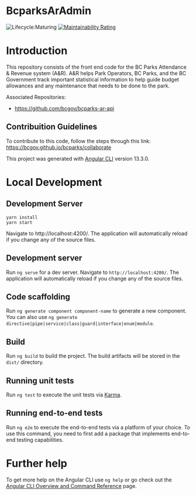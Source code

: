 # BcparksArAdmin
![Lifecycle:Maturing](https://img.shields.io/badge/Lifecycle-Maturing-007EC6) [![Maintainability Rating](https://sonarcloud.io/api/project_badges/measure?project=bcgov_bcparks-ar-admin&metric=sqale_rating)](https://sonarcloud.io/summary/new_code?id=bcgov_bcparks-ar-admin)

# Introduction

This repository consists of the front end code for the BC Parks Attendance & Revenue system (A&R). A&R helps Park Operators, BC Parks, and the BC Government track important statistical information to help guide budget allowances and any maintenance that needs to be done to the park.



Associated Repositories:

* https://github.com/bcgov/bcparks-ar-api

## Contribuition Guidelines

To contribute to this code, follow the steps through this link: https://bcgov.github.io/bcparks/collaborate 

This project was generated with [Angular CLI](https://github.com/angular/angular-cli) version 13.3.0.

# Local Development

## Development Server

```
yarn install
yarn start
```
Navigate to http://localhost:4200/. The application will automatically reload if you change any of the source files.

## Development server

Run `ng serve` for a dev server. Navigate to `http://localhost:4200/`. The application will automatically reload if you change any of the source files.

## Code scaffolding

Run `ng generate component component-name` to generate a new component. You can also use `ng generate directive|pipe|service|class|guard|interface|enum|module`.

## Build

Run `ng build` to build the project. The build artifacts will be stored in the `dist/` directory.

## Running unit tests

Run `ng test` to execute the unit tests via [Karma](https://karma-runner.github.io).

## Running end-to-end tests

Run `ng e2e` to execute the end-to-end tests via a platform of your choice. To use this command, you need to first add a package that implements end-to-end testing capabilities.

# Further help

To get more help on the Angular CLI use `ng help` or go check out the [Angular CLI Overview and Command Reference](https://angular.io/cli) page.
